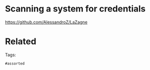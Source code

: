 # Scanning a system for credentials
https://github.com/AlessandroZ/LaZagne

# Related


Tags:

    #assorted
